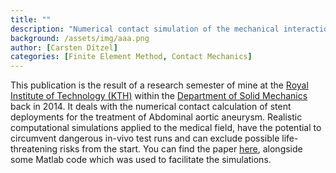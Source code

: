 ```yaml
---
title: ""
description: "Numerical contact simulation of the mechanical interaction between a parameterized Stent frame model and Abdominal Aortic Aneurysms"
background: /assets/img/aaa.png
author: [Carsten Ditzel]
categories: [Finite Element Method, Contact Mechanics]
---
```


This publication is the result of a research semester of mine at the [Royal
Institute of Technology (KTH)](https://www.kth.se/en) within the [Department of
Solid Mechanics](https://www.hallf.kth.se/en) back in 2014. It deals with the
numerical contact calculation of stent deployments for the treatment of
Abdominal aortic aneurysm. Realistic computational simulations applied to the
medical field, have the potential to circumvent dangerous in-vivo test runs and
can exclude possible life-threatening risks from the start. You can find the
paper [here](/assets/img/aaa_paper_ditzel.pdf), alongside some Matlab code which
was used to facilitate the simulations.
